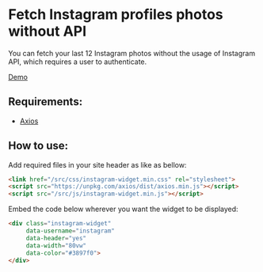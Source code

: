 # Fetch Instagram profiles photos without API
You can fetch your last 12 Instagram photos without the usage of Instagram API, which requires a user to authenticate.

[Demo](https://jakubskowronski.com/instagram-widget)

## Requirements:
- [Axios](https://github.com/axios/axios#installing)

## How to use:
Add required files in your site header as like as bellow:

```html
<link href="/src/css/instagram-widget.min.css" rel="stylesheet">
<script src="https://unpkg.com/axios/dist/axios.min.js"></script>
<script src="/src/js/instagram-widget.min.js"></script>
```

Embed the code below wherever you want the widget to be displayed:

```html
<div class="instagram-widget"
     data-username="instagram"
     data-header="yes"
     data-width="80vw"
     data-color="#3897f0">
</div>
```